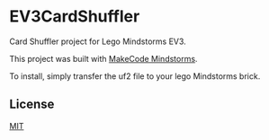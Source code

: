 # EV3CardShuffler
Card Shuffler project for Lego Mindstorms EV3.

This project was built with [MakeCode Mindstorms](https://makecode.mindstorms.com).

To install, simply transfer the uf2 file to your lego Mindstorms brick.

## License
[MIT](https://choosealicense.com/licenses/mit/)

